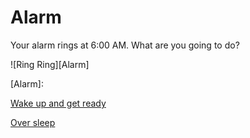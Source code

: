 # Alarm

Your alarm rings at 6:00 AM. What are you going to do?

![Ring Ring][Alarm]

[Alarm]: 


[Wake up and get ready](simulations/school.md)

[Over sleep](simulations/late-to-school.md)








